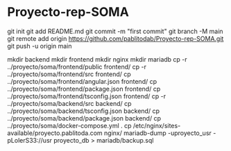 # Proyecto-rep-SOMA
git init
git add README.md
git commit -m "first commit"
git branch -M main
git remote add origin https://github.com/pablitodab/Proyecto-rep-SOMA.git
git push -u origin main

mkdir backend
mkdir frontend
mkdir nginx
mkdir mariadb
cp -r ../proyecto/soma/frontend/public frontend/
cp -r ../proyecto/soma/frontend/src frontend/
cp ../proyecto/soma/frontend/angular.json frontend/
cp ../proyecto/soma/frontend/package.json frontend/
cp ../proyecto/soma/frontend/tsconfig.json frontend/
cp -r ../proyecto/soma/backend/src backend/
cp ../proyecto/soma/backend/tsconfig.json backend/
cp ../proyecto/soma/backend/package.json backend/
cp ../proyecto/soma/docker-compose.yml .
cp /etc/nginx/sites-available/proyecto.pablitoda.com nginx/
mariadb-dump -uproyecto_usr -pLolerS33://usr proyecto_db > mariadb/backup.sql
